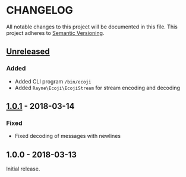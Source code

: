 # CHANGELOG

All notable changes to this project will be documented in this file.
This project adheres to [Semantic Versioning](http://semver.org).

## [Unreleased]

### Added

* Added CLI program `/bin/ecoji`
* Added `Rayne\Ecoji\EcojiStream` for stream encoding and decoding

## [1.0.1] - 2018-03-14

### Fixed

* Fixed decoding of messages with newlines

## 1.0.0 - 2018-03-13

Initial release.

[Unreleased]: https://github.com/Rayne/ecoji-php/compare/1.0.1...HEAD
[1.0.1]: https://github.com/Rayne/ecoji-php/compare/1.0.0...1.0.1
